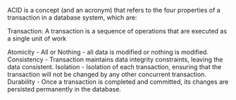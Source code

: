 ACID is a concept (and an acronym) that refers to the four properties of a transaction in a database system, which are: 

Transaction:
A transaction is a sequence of operations that are executed as a single unit of work

Atomicity - All or Nothing - all data is modified or nothing is modified.  
Consistency - Transaction maintains data integrity constraints, leaving the data consistent. 
Isolation - Isolation of each transaction, ensuring that the transaction will not be changed by any other concurrent transaction. 
Durability - Once a transaction is completed and committed, its changes are persisted permanently in the database. 
